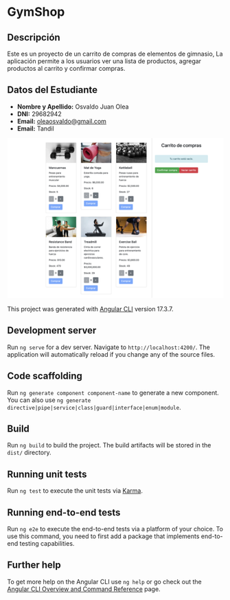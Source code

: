 # GymShop

## Descripción

Este es un proyecto de un carrito de compras de elementos de gimnasio,  La aplicación permite a los usuarios ver una lista de productos, agregar productos al carrito y confirmar compras.





## Datos del Estudiante

- **Nombre y Apellido:** Osvaldo Juan Olea
- **DNI:** 29682942
- **Email:** oleaosvaldo@gmail.com 
- **Email:** Tandil

![Gym Shopping Cart](src/assets/captura.png)



This project was generated with [Angular CLI](https://github.com/angular/angular-cli) version 17.3.7.

## Development server

Run `ng serve` for a dev server. Navigate to `http://localhost:4200/`. The application will automatically reload if you change any of the source files.

## Code scaffolding

Run `ng generate component component-name` to generate a new component. You can also use `ng generate directive|pipe|service|class|guard|interface|enum|module`.

## Build

Run `ng build` to build the project. The build artifacts will be stored in the `dist/` directory.

## Running unit tests

Run `ng test` to execute the unit tests via [Karma](https://karma-runner.github.io).

## Running end-to-end tests

Run `ng e2e` to execute the end-to-end tests via a platform of your choice. To use this command, you need to first add a package that implements end-to-end testing capabilities.

## Further help

To get more help on the Angular CLI use `ng help` or go check out the [Angular CLI Overview and Command Reference](https://angular.io/cli) page.
